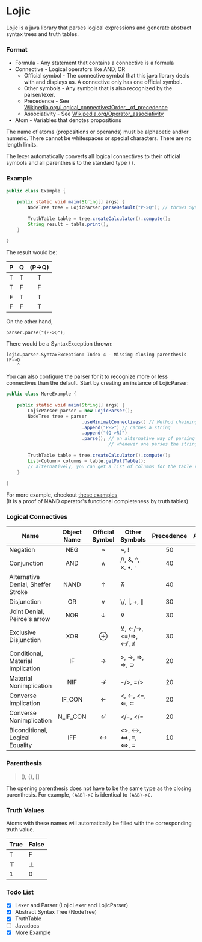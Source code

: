 # Lojic
Lojic is a java library that parses logical expressions and generate
abstract syntax trees and truth tables.

### Format
 - Formula - Any statement that contains a connective is a formula
 - Connective - Logical operators like AND, OR
   - Official symbol - The connective symbol that this java library deals
     with and displays as. A connective only has one official symbol.
   - Other symbols - Any symbols that is also recognized by the parser/lexer.
   - Precedence - See [Wikipedia.org/Logical_connective#Order__of_precedence](https://en.wikipedia.org/wiki/Logical_connective#Order_of_precedence)
   - Associativity - See [Wikipedia.org/Operator_associativity](https://en.wikipedia.org/wiki/Operator_associativity)
 - Atom - Variables that denotes propositions

The name of atoms (propositions or operands) must be alphabetic and/or
numeric. There cannot be whitespaces or special characters. There are no
length limits.

The lexer automatically converts all logical connectives to their
official symbols and all parenthesis to the standard type `()`.


### Example
```java
public class Example {
    
    public static void main(String[] args) {
        NodeTree tree = LojicParser.parseDefault("P->Q"); // throws SyntaxException if the syntax is incorrect
        
        TruthTable table = tree.createCalculator().compute();
        String result = table.print();
    }
    
}
```
The result would be:

P|Q|(P→Q)
:---:|:---:|:----:
T|T| T
T|F| F
F|T| T
F|F| T

On the other hand,
```
parser.parse("(P->Q");
```
There would be a SyntaxException thrown:
```
lojic.parser.SyntaxException: Index 4 - Missing closing parenthesis
(P->Q
    ^
```

You can also configure the parser for it to recognize more or less
connectives than the default. Start by creating an instance of
LojicParser:
```java
public class MoreExample {
    
    public static void main(String[] args) {
        LojicParser parser = new LojicParser();
        NodeTree tree = parser
                            .useMinimalConnectives() // Method chaining
                            .append("P->") // caches a string
                            .append("(Q->R)")
                            .parse(); // an alternative way of parsing an expression
                                      // whenever one parses the string, the parser's cache resets
        
        TruthTable table = tree.createCalculator().compute();
        List<Column> columns = table.getFullTable(); 
        // alternatively, you can get a list of columns for the table rather than a string output
    }
    
}
```
For more example, checkout [these examples](https://github.com/AlienIdeology/Lojic/tree/master/example/src/)  
(It is a proof of NAND operator's functional completeness by truth tables)

### Logical Connectives
Name|Object Name|Official Symbol|Other Symbols|Precedence|Associativity
----|:---------:|:-------------:|-------------|:--------:|:-----------:
Negation|NEG|¬|~, !|50|right
Conjunction|AND|∧|/\\, &, ^, ×, •, ⋅|40|right
Alternative Denial, Sheffer Stroke|NAND|↑|⊼|40|right
Disjunction|OR|∨|\\/, \|, +, ∥|30|right
Joint Denial, Peirce's arrow|NOR|↓|⊽|30|right
Exclusive Disjunction|XOR|⊕|⊻, <-/->, <=/=>, ↮, ≢|30|right
Conditional, Material Implication|IF|→|>, ->, =>, ⇒, ⊃|20|right
Material Nonimplication|NIF|↛|-/>, =/>|20|right
Converse Implication|IF_CON|←|<, <-, <=, ⇐, ⊂|20|right
Converse Nonimplication|N_IF_CON|↚|</-, </=|20|right
Biconditional, Logical Equality|IFF|↔|<>, <->, <=>, ≡, ⇔, =|10|right

### Parenthesis
> (), {}, []

The opening parenthesis does not have to be the same type as the closing
parenthesis. For example, `(A&B]->C` is identical to `(A&B)->C`.

### Truth Values
Atoms with these names will automatically be filled with the corresponding truth value.

True|False
----|-----
T|F
⊤|⊥
1|0

### Todo List
- [x] Lexer and Parser (LojicLexer and LojicParser)
- [x] Abstract Syntax Tree (NodeTree)
- [x] TruthTable
- [ ] Javadocs
- [x] More Example